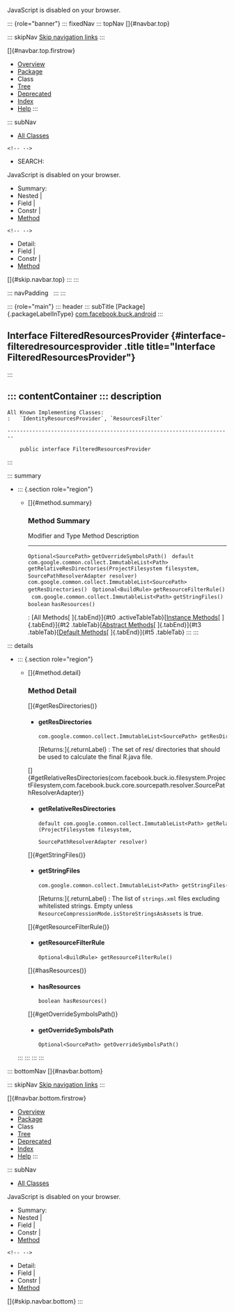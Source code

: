 <div>

JavaScript is disabled on your browser.

</div>

::: {role="banner"}
::: fixedNav
::: topNav
[]{#navbar.top}

::: skipNav
[Skip navigation links](#skip.navbar.top "Skip navigation links")
:::

[]{#navbar.top.firstrow}

-   [Overview](../../../../index.html)
-   [Package](package-summary.html)
-   Class
-   [Tree](package-tree.html)
-   [Deprecated](../../../../deprecated-list.html)
-   [Index](../../../../index-all.html)
-   [Help](../../../../help-doc.html)
:::

::: subNav
-   [All Classes](../../../../allclasses.html)

```{=html}
<!-- -->
```
-   SEARCH:

<div>

<div>

JavaScript is disabled on your browser.

</div>

</div>

<div>

-   Summary: 
-   Nested \| 
-   Field \| 
-   Constr \| 
-   [Method](#method.summary)

```{=html}
<!-- -->
```
-   Detail: 
-   Field \| 
-   Constr \| 
-   [Method](#method.detail)

</div>

[]{#skip.navbar.top}
:::
:::

::: navPadding
 
:::
:::

::: {role="main"}
::: header
::: subTitle
[Package]{.packageLabelInType} [com.facebook.buck.android](package-summary.html)
:::

## Interface FilteredResourcesProvider {#interface-filteredresourcesprovider .title title="Interface FilteredResourcesProvider"}
:::

::: contentContainer
::: description
-   

    All Known Implementing Classes:
    :   `IdentityResourcesProvider`, `ResourcesFilter`

    ------------------------------------------------------------------------

        public interface FilteredResourcesProvider
:::

::: summary
-   ::: {.section role="region"}
    -   []{#method.summary}

        ### Method Summary

          Modifier and Type                                         Method                                                                                                                   Description
          --------------------------------------------------------- ------------------------------------------------------------------------------------------------------------------------ -------------
          `Optional<SourcePath>`                                    `getOverrideSymbolsPath()`                                                                                                
          `default com.google.common.collect.ImmutableList<Path>`   `getRelativeResDirectories​(ProjectFilesystem filesystem,                          SourcePathResolverAdapter resolver)`    
          `com.google.common.collect.ImmutableList<SourcePath>`     `getResDirectories()`                                                                                                     
          `Optional<BuildRule>`                                     `getResourceFilterRule()`                                                                                                 
          `com.google.common.collect.ImmutableList<Path>`           `getStringFiles()`                                                                                                        
          `boolean`                                                 `hasResources()`                                                                                                          

          : [All Methods[ ]{.tabEnd}]{#t0 .activeTableTab}[[Instance
          Methods](javascript:show(2);)[ ]{.tabEnd}]{#t2
          .tableTab}[[Abstract
          Methods](javascript:show(4);)[ ]{.tabEnd}]{#t3
          .tableTab}[[Default
          Methods](javascript:show(16);)[ ]{.tabEnd}]{#t5 .tableTab}
    :::
:::

::: details
-   ::: {.section role="region"}
    -   []{#method.detail}

        ### Method Detail

        []{#getResDirectories()}

        -   #### getResDirectories

            ``` methodSignature
            com.google.common.collect.ImmutableList<SourcePath> getResDirectories()
            ```

            [Returns:]{.returnLabel}
            :   The set of res/ directories that should be used to
                calculate the final R.java file.

        []{#getRelativeResDirectories(com.facebook.buck.io.filesystem.ProjectFilesystem,com.facebook.buck.core.sourcepath.resolver.SourcePathResolverAdapter)}

        -   #### getRelativeResDirectories

            ``` methodSignature
            default com.google.common.collect.ImmutableList<Path> getRelativeResDirectories​(ProjectFilesystem filesystem,
                                                                                            SourcePathResolverAdapter resolver)
            ```

        []{#getStringFiles()}

        -   #### getStringFiles

            ``` methodSignature
            com.google.common.collect.ImmutableList<Path> getStringFiles()
            ```

            [Returns:]{.returnLabel}
            :   The list of `strings.xml` files excluding whitelisted
                strings. Empty unless
                `ResourceCompressionMode.isStoreStringsAsAssets` is
                true.

        []{#getResourceFilterRule()}

        -   #### getResourceFilterRule

            ``` methodSignature
            Optional<BuildRule> getResourceFilterRule()
            ```

        []{#hasResources()}

        -   #### hasResources

            ``` methodSignature
            boolean hasResources()
            ```

        []{#getOverrideSymbolsPath()}

        -   #### getOverrideSymbolsPath

            ``` methodSignature
            Optional<SourcePath> getOverrideSymbolsPath()
            ```
    :::
:::
:::
:::

::: bottomNav
[]{#navbar.bottom}

::: skipNav
[Skip navigation links](#skip.navbar.bottom "Skip navigation links")
:::

[]{#navbar.bottom.firstrow}

-   [Overview](../../../../index.html)
-   [Package](package-summary.html)
-   Class
-   [Tree](package-tree.html)
-   [Deprecated](../../../../deprecated-list.html)
-   [Index](../../../../index-all.html)
-   [Help](../../../../help-doc.html)
:::

::: subNav
-   [All Classes](../../../../allclasses.html)

<div>

<div>

JavaScript is disabled on your browser.

</div>

</div>

<div>

-   Summary: 
-   Nested \| 
-   Field \| 
-   Constr \| 
-   [Method](#method.summary)

```{=html}
<!-- -->
```
-   Detail: 
-   Field \| 
-   Constr \| 
-   [Method](#method.detail)

</div>

[]{#skip.navbar.bottom}
:::
